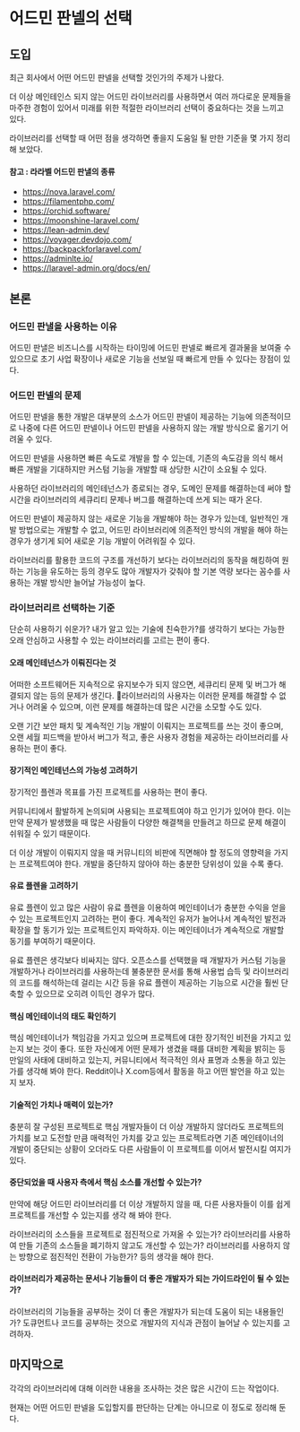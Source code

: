 # 어드민 판넬의 선택

## 도입

최근 회사에서 어떤 어드민 판넬을 선택할 것인가의 주제가 나왔다.

더 이상 메인테인스 되지 않는 어드민 라이브러리를 사용하면서 여러 까다로운 문제들을 마주한 경험이 있어서 미래를 위한 적절한 라이브러리 선택이 중요하다는 것을 느끼고 있다.

라이브러리를 선택할 때 어떤 점을 생각하면 좋을지 도움일 될 만한 기준을 몇 가지 정리해 보았다.

#### 참고 : 라라벨 어드민 판낼의 종류

- https://nova.laravel.com/
- https://filamentphp.com/
- https://orchid.software/
- https://moonshine-laravel.com/
- https://lean-admin.dev/
- https://voyager.devdojo.com/
- https://backpackforlaravel.com/
- https://adminlte.io/
- https://laravel-admin.org/docs/en/

## 본론

### 어드민 판낼을 사용하는 이유

어드민 판낼은 비즈니스를 시작하는 타이밍에 어드민 판넬로 빠르게 결과물을 보여줄 수 있으므로 초기 사업 확장이나 새로운 기능을 선보일 때 빠르게 만들 수 있다는 장점이 있다.

### 어드민 판넬의 문제

어드민 판넬을 통한 개발은 대부분의 소스가 어드민 판넬이 제공하는 기능에 의존적이므로 나중에 다른 어드민 판넬이나 어드민 판넬을 사용하지 않는 개발 방식으로 옮기기 어려울 수 있다.

어드민 판넬을 사용하면 빠른 속도로 개발을 할 수 있는데, 기존의 속도감을 의식 해서 빠른 개발을 기대하지만 커스텀 기능을 개발할 때 상당한 시간이 소요될 수 있다.

사용하던 라이브러리의 메인테넌스가 종로되는 경우, 도메인 문제를 해결하는데 써야 할 시간을 라이브러리의 세큐리티 문제나 버그를 해결하는데 쓰게 되는 때가 온다.

어드민 판넬이 제공하지 않는 새로운 기능을 개발해야 하는 경우가 있는데, 일반적인 개발 방법으로는 개발할 수 없고, 어드민 라이브러리에 의존적인 방식의 개발을 해야 하는 경우가 생기게 되어 새로운 기능 개발이 어려워질 수 있다.

라이브러리를 활용한 코드의 구조를 개선하기 보다는 라이브러리의 동작을 해킹하여 원하는 기능을 유도하는 등의 경우도 많아 개발자가 갖춰야 할 기본 역량 보다는 꼼수를 사용하는 개발 방식만 늘어날 가능성이 높다.

### 라이브러리르 선택하는 기준

단순히 사용하기 쉬운가? 내가 알고 있는 기술에 친숙한가?를 생각하기 보다는 가능한 오래 안심하고 사용할 수 있는 라이브러리를 고르는 편이 좋다.

#### 오래 메인테넌스가 이뤄진다는 것

어떠한 소프트웨어든 지속적으로 유지보수가 되지 않으면, 세큐리티 문제 및 버그가 해결되지 않는 등의 문제가 생긴다. 라이브러리의 사용자는 이러한 문제를 해결할 수 없거나 어려울 수 있으며, 이런 문제를 해결하는데 많은 시간을 소모할 수도 있다.

오랜 기간 보안 패치 및 계속적인 기능 개발이 이뤄지는 프로젝트를 쓰는 것이 좋으며, 오랜 세월 피드백을 받아서 버그가 적고, 좋은 사용자 경험을 제공하는 라이브러리를 사용하는 편이 좋다.

#### 장기적인 메인테넌스의 가능성 고려하기

장기적인 플렌과 목표를 가진 프로젝트를 사용하는 편이 좋다.

커뮤니티에서 활발하게 논의되며 사용되는 프로젝트여야 하고 인기가 있어야 한다. 이는 만약 문제가 발생했을 때 많은 사람들이 다양한 해결책을 만들려고 하므로 문제 해결이 쉬워질 수 있기 때문이다.

더 이상 개발이 이뤄지지 않을 때 커뮤니티의 비판에 직면해야 할 정도의 영향력을 가지는 프로젝트여야 한다. 개발을 중단하지 않아야 하는 충분한 당위성이 있을 수록 좋다.

#### 유료 플렌을 고려하기

유료 플렌이 있고 많은 사람이 유료 플렌을 이용하여 메인테이너가 충분한 수익을 얻을 수 있는 프로젝트인지 고려하는 편이 좋다. 계속적인 유저가 늘어나서 계속적인 발전과 확장을 할 동기가 있는 프로젝트인지 파악하자. 이는 메인테이너가 계속적으로 개발할 동기를 부여하기 때문이다.

유료 플렌은 생각보다 비싸지는 않다. 오픈소스를 선택했을 때 개발자가 커스텀 기능을 개발하거나 라이브러리를 사용하는데 불충분한 문서를 통해 사용법 습득 및 라이브러리의 코드를 해석하는데 걸리는 시간 등을 유료 플렌이 제공하는 기능으로 시간을 훨씬 단축할 수 있으므로 오히려 이득인 경우가 많다.

#### 핵심 메인테이너의 태도 확인하기

핵심 메인테이너가 책임감을 가지고 있으며 프로젝트에 대한 장기적인 비전을 가지고 있는지 보는 것이 좋다. 또한 자신에게 어떤 문제가 생겼을 때를 대비한 계획을 밝히는 등 만일의 사태에 대비하고 있는지, 커뮤니티에서 적극적인 의사 표명과 소통을 하고 있는가를 생각해 봐야 한다. Reddit이나 X.com등에서 활동을 하고 어떤 발언을 하고 있는지 보자.

#### 기술적인 가치나 매력이 있는가?

충분히 잘 구성된 프로젝트로 핵심 개발자들이 더 이상 개발하지 않더라도 프로젝트의 가치를 보고 도전할 만큼 매력적인 가치를 갖고 있는 프로젝트라면 기존 메인테이너의 개발이 중단되는 상황이 오더라도 다른 사람들이 이 프로젝트를 이어서 발전시킬 여지가 있다.

#### 중단되었을 때 사용자 측에서 핵심 소스를 개선할 수 있는가?

만약에 해당 어드민 라이브러리를 더 이상 개발하지 않을 때, 다른 사용자들이 이를 쉽게 프로젝트를 개선할 수 있는지를 생각 해 봐야 한다.

라이브러리의 소스들을 프로젝트로 점진적으로 가져올 수 있는가? 라이브러리를 사용하여 만들 기존의 소스들을 폐기하지 않고도 개선할 수 있는가? 라이브러리를 사용하지 않는 방향으로 점진적인 전환이 가능한가? 등의 생각을 해야 한다.

#### 라이브러리가 제공하는 문서나 기능들이 더 좋은 개발자가 되는 가이드라인이 될 수 있는가?

라이브러리의 기능들을 공부하는 것이 더 좋은 개발자가 되는데 도움이 되는 내용들인가? 도큐먼트나 코드를 공부하는 것으로 개발자의 지식과 관점이 늘어날 수 있는지를 고려하자.

## 마지막으로

각각의 라이브러리에 대해 이러한 내용을 조사하는 것은 많은 시간이 드는 작업이다.

현재는 어떤 어드민 판넬을 도입할지를 판단하는 단계는 아니므로 이 정도로 정리해 둔다.
